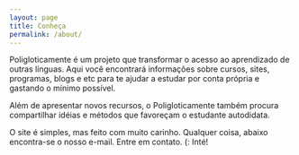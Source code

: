 ```yaml
---
layout: page
title: Conheça
permalink: /about/
---
```


Poligloticamente é um projeto que transformar o acesso ao aprendizado de outras línguas. Aqui você encontrará informações
sobre cursos, sites, programas, blogs e etc para te ajudar a estudar por conta própria e gastando o mínimo possível.

Além de apresentar novos recursos, o Poligloticamente também procura compartilhar idéias e métodos que favoreçam o estudante
autodidata.

O site é simples, mas feito com muito carinho.
Qualquer coisa, abaixo encontra-se o nosso e-mail. Entre em contato. (:
Inté!
